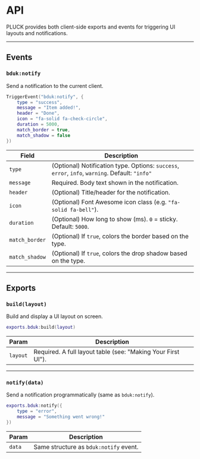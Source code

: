 # API

PLUCK provides both client-side exports and events for triggering UI layouts and notifications.

---

## Events

### `bduk:notify`

Send a notification to the current client.

```lua
TriggerEvent("bduk:notify", {
    type = "success",
    message = "Item added!",
    header = "Done",
    icon = "fa-solid fa-check-circle",
    duration = 5000,
    match_border = true,
    match_shadow = false
})
```

| Field          | Description                                                                                     |
| -------------- | ----------------------------------------------------------------------------------------------- |
| `type`         | (Optional) Notification type. Options: `success`, `error`, `info`, `warning`. Default: `"info"` |
| `message`      | Required. Body text shown in the notification.                                                  |
| `header`       | (Optional) Title/header for the notification.                                                   |
| `icon`         | (Optional) Font Awesome icon class (e.g. `"fa-solid fa-bell"`).                                 |
| `duration`     | (Optional) How long to show (ms). `0` = sticky. Default: `5000`.                                |
| `match_border` | (Optional) If `true`, colors the border based on the type.                                      |
| `match_shadow` | (Optional) If `true`, colors the drop shadow based on the type.                                 |

---

## Exports

### `build(layout)`

Build and display a UI layout on screen.

```lua
exports.bduk:build(layout)
```

| Param    | Description                                                  |
| -------- | ------------------------------------------------------------ |
| `layout` | Required. A full layout table (see: "Making Your First UI"). |

---

### `notify(data)`

Send a notification programmatically (same as `bduk:notify`).

```lua
exports.bduk:notify({
    type = "error",
    message = "Something went wrong!"
})
```

| Param  | Description                            |
| ------ | -------------------------------------- |
| `data` | Same structure as `bduk:notify` event. |
